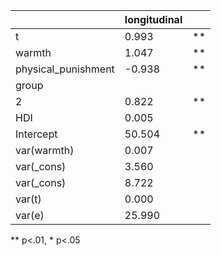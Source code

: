 |                     | longitudinal |    |
|---------------------|--------------|----|
| t                   | 0.993        | ** |
| warmth              | 1.047        | ** |
| physical_punishment | -0.938       | ** |
| group               |              |    |
|   2                 | 0.822        | ** |
| HDI                 | 0.005        |    |
| Intercept           | 50.504       | ** |
| var(warmth)         | 0.007        |    |
| var(_cons)          | 3.560        |    |
| var(_cons)          | 8.722        |    |
| var(t)              | 0.000        |    |
| var(e)              | 25.990       |    |
** p<.01, * p<.05

